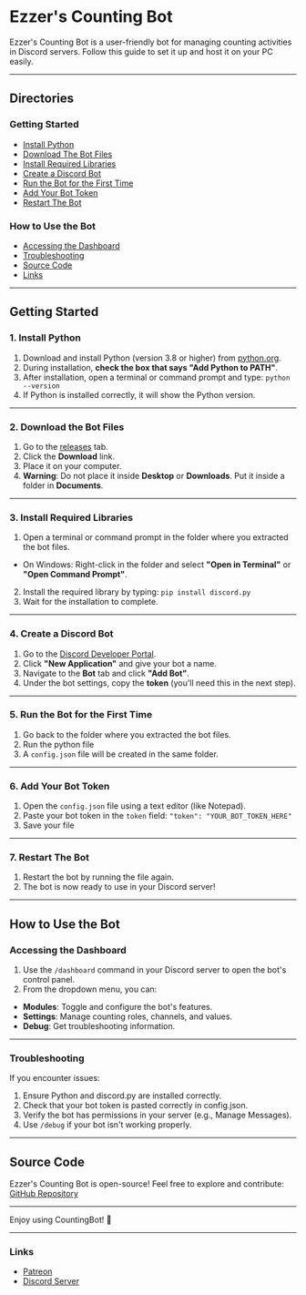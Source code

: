 # Ezzer's Counting Bot

Ezzer's Counting Bot is a user-friendly bot for managing counting activities in Discord servers. Follow this guide to set it up and host it on your PC easily.

---

## Directories
### Getting Started
- [Install Python](https://github.com/ezzer0307/CountingBot/blob/main/README.md#1-install-python)
- [Download The Bot Files](https://github.com/ezzer0307/CountingBot/blob/main/README.md#2-download-the-bot-files)
- [Install Required Libraries](https://github.com/ezzer0307/CountingBot/blob/main/README.md#3-install-required-libraries)
- [Create a Discord Bot](https://github.com/ezzer0307/CountingBot/blob/main/README.md#4-create-a-discord-bot)
- [Run the Bot for the First Time](https://github.com/ezzer0307/CountingBot/blob/main/README.md#5-run-the-bot-for-the-first-time)
- [Add Your Bot Token](https://github.com/ezzer0307/CountingBot/blob/main/README.md#6-add-your-bot-token)
- [Restart The Bot](https://github.com/ezzer0307/CountingBot/blob/main/README.md#7-restart-the-bot)
### How to Use the Bot
- [Accessing the Dashboard](https://github.com/ezzer0307/CountingBot/?tab=readme-ov-file#accessing-the-dashboard)
- [Troubleshooting](https://github.com/ezzer0307/CountingBot/?tab=readme-ov-file#troubleshooting)
- [Source Code](https://github.com/ezzer0307/CountingBot/?tab=readme-ov-file#source-code)
- [Links](https://github.com/ezzer0307/CountingBot/?tab=readme-ov-file#links)

---

## Getting Started

### 1. Install Python
1. Download and install Python (version 3.8 or higher) from [python.org](https://www.python.org/).
2. During installation, **check the box that says "Add Python to PATH"**.
3. After installation, open a terminal or command prompt and type:
`python --version`
4. If Python is installed correctly, it will show the Python version.

---

### 2. Download the Bot Files
1. Go to the [releases](https://github.com/ezzer0307/CountingBot/releases/latest) tab.
2. Click the **Download** link.
3. Place it on your computer.
4. **Warning**: Do not place it inside **Desktop** or **Downloads**. Put it inside a folder in **Documents**.

---

### 3. Install Required Libraries
1. Open a terminal or command prompt in the folder where you extracted the bot files.
- On Windows: Right-click in the folder and select **"Open in Terminal"** or **"Open Command Prompt"**.
2. Install the required library by typing:
`pip install discord.py`
3. Wait for the installation to complete.

---

### 4. Create a Discord Bot
1. Go to the [Discord Developer Portal](https://discord.com/developers/applications).
2. Click **"New Application"** and give your bot a name.
3. Navigate to the **Bot** tab and click **"Add Bot"**.
4. Under the bot settings, copy the **token** (you'll need this in the next step).

---

### 5. Run the Bot for the First Time
1. Go back to the folder where you extracted the bot files.
2. Run the python file
3. A `config.json` file will be created in the same folder.

---

### 6. Add Your Bot Token
1. Open the `config.json` file using a text editor (like Notepad).
2. Paste your bot token in the `token` field:
`"token": "YOUR_BOT_TOKEN_HERE"`
3. Save your file

---

### 7. Restart The Bot
1. Restart the bot by running the file again.
2. The bot is now ready to use in your Discord server!

---

## How to Use the Bot
### Accessing the Dashboard
1. Use the `/dashboard` command in your Discord server to open the bot's control panel.
2. From the dropdown menu, you can:
- **Modules**: Toggle and configure the bot's features.
- **Settings**: Manage counting roles, channels, and values.
- **Debug**: Get troubleshooting information.

---

### Troubleshooting
If you encounter issues:

1. Ensure Python and discord.py are installed correctly.
2. Check that your bot token is pasted correctly in config.json.
3. Verify the bot has permissions in your server (e.g., Manage Messages).
4. Use `/debug` if your bot isn't working properly.

---

## Source Code
Ezzer's Counting Bot is open-source! Feel free to explore and contribute: [GitHub Repository](https://github.com/ezzer0307/CountingBot)

---

Enjoy using CountingBot! 🚀

---

### Links
- [Patreon](https://patreon.com/ezzer0307)
- [Discord Server](https://discord.gg/SSxwePn9)
